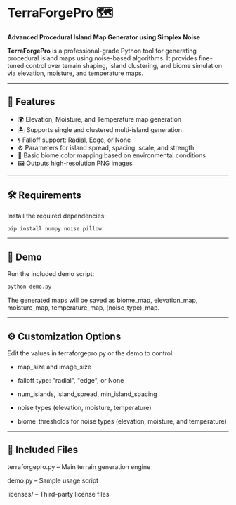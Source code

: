 # TerraForgePro 🗺️
**Advanced Procedural Island Map Generator using Simplex Noise**

**TerraForgePro** is a professional-grade Python tool for generating procedural island maps using noise-based algorithms. 
It provides fine-tuned control over terrain shaping, island clustering, and biome simulation via elevation, moisture, and temperature maps.

---

## 🚀 Features

- 🌍 Elevation, Moisture, and Temperature map generation
- 🏝️ Supports single and clustered multi-island generation
- 🌀 Falloff support: Radial, Edge, or None
- ⚙️ Parameters for island spread, spacing, scale, and strength
- 🌿 Basic biome color mapping based on environmental conditions
- 🖼️ Outputs high-resolution PNG images

---

## 🛠 Requirements

Install the required dependencies:

```bash
pip install numpy noise pillow
```

---

## 🧪 Demo

Run the included demo script:

```bash
python demo.py
```

The generated maps will be saved as biome_map, elevation_map, moisture_map, temperature_map, (noise_type)_map.

---

## ⚙️ Customization Options
Edit the values in terraforgepro.py or the demo to control:

- map_size and image_size

- falloff type: "radial", "edge", or None

- num_islands, island_spread, min_island_spacing

- noise types (elevation, moisture, temperature)

- biome_thresholds for  noise types (elevation, moisture, and temperature)

---

## 📁 Included Files
terraforgepro.py – Main terrain generation engine

demo.py – Sample usage script

licenses/ – Third-party license files